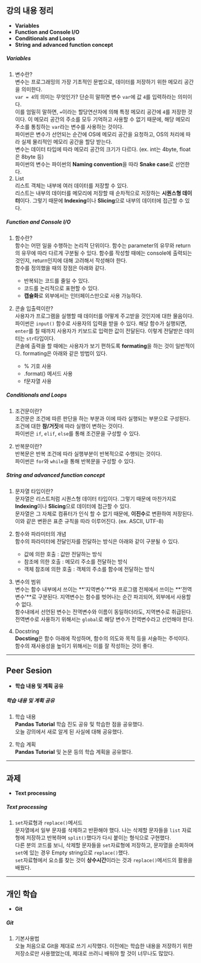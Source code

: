 ## 강의 내용 정리

- **Variables**  
- **Function and Console I/O**  
- **Conditionals and Loops**  
- **String and advanced function concept**

##### Variables
1. 변수란?  
변수는 프로그래밍의 가장 기초적인 문법으로, 데이터를 저장하기 위한 메모리 공간을 의미한다.  
`var = 4`의 의미는 무엇인가? 단순히 말하면 변수 `var`에 값 `4`를 입력하라는 의미이다.  
이를 엄밀히 말하면, `=`이라는 할당연산자에 의해 특정 메모리 공간에 `4`를 저장한 것이다.
이 메모리 공간의 주소를 모두 기억하고 사용할 수 없기 때문에, 해당 메모리 주소를 통칭하는 `var`라는 변수를 사용하는 것이다.  
파이썬은 변수가 선언되는 순간에 OS에 메모리 공간을 요청하고, OS의 처리에 따라 실제 물리적인 메모리 공간을 할당 받는다.  
변수는 데이터 타입에 따라 메모리 공간의 크기가 다르다. (ex. int는 4byte, float은 8byte 등)  
파이썬의 변수는 파이썬의 **Naming convention**을 따라 **Snake case**로 선언한다.
2. List  
리스트 객체는 내부에 여러 데이터를 저장할 수 있다.  
리스트는 내부의 데이터를 메모리에 저장할 때 순차적으로 저장하는 **시퀀스형 데이터**이다. 그렇기 때문에 **Indexing**이나 **Slicing**으로 내부의 데이터에 접근할 수 있다.

##### Function and Console I/O
1. 함수란?  
함수는 어떤 일을 수행하는 논리적 단위이다. 함수는 parameter의 유무와 return의 유무에 따라 다르게 구분될 수 있다. 함수를 작성할 때에는 console에 출력되는 것인지, return인지에 대해 고려해서 작성해야 한다.  
함수를 정의했을 때의 장점은 아래와 같다.
    * 반복되는 코드를 줄일 수 있다.
    * 코드를 논리적으로 표현할 수 있다.
    * **캡슐화**로 외부에서는 인터페이스만으로 사용 가능하다.  

2. 콘솔 입출력이란?  
사용자가 프로그램을 실행할 때 데이터를 어떻게 주고받을 것인지에 대한 물음이다.  
파이썬은 `input()` 함수로 사용자의 입력을 받을 수 있다. 해당 함수가 실행되면, `enter`를 칠 때까지 사용자가 키보드로 입력한 값이 전달된다. 이렇게 전달받은 데이터는 `str`타입이다.  
콘솔에 출력을 할 때에는 사용자가 보기 편하도록 **formating**을 하는 것이 일반적이다. formating은 아래와 같은 방법이 있다.
    * % 기호 사용
    * .format() 메서드 사용
    * f문자열 사용

##### Conditionals and Loops

1. 조건문이란?  
조건문은 조건에 따른 판단을 하는 부분과 이에 따라 실행되는 부분으로 구성된다. 조건에 대한 **참/거짓**에 따라 실행이 변하는 것이다.  
파이썬은 `if`, `elif`, `else`를 통해 조건문을 구성할 수 있다.  

2. 반복문이란?  
반복문은 반복 조건에 따라 실행부분이 반복적으로 수행되는 것이다.  
파이썬은 `for`와 `while`을 통해 반복문을 구성할 수 있다.

##### String and advanced function concept

1. 문자열 타입이란?  
문자열은 리스트처럼 시퀀스형 데이터 타입이다. 그렇기 때문에 마찬가지로 **Indexing**이나 **Slicing**으로 데이터에 접근할 수 있다.  
문자열은 그 자체로 컴퓨터가 인식 할 수 없기 때문에, **이진수**로 변환하여 저장된다. 이와 같은 변환은 표준 규칙을 따라 이루어진다. (ex. ASCII, UTF-8)  

2. 함수와 파라미터의 개념  
함수의 파라미터에 전달인자를 전달하는 방식은 아래와 같이 구분될 수 있다.  
    * 값에 의한 호출 : 값만 전달하는 방식
    * 참조에 의한 호출 : 메모리 주소를 전달하는 방식
    * 객체 참조에 의한 호출 : 객체의 주소를 함수에 전달하는 방식  

3. 변수의 범위  
변수는 함수 내부에서 쓰이는 **'지역변수'**와 프로그램 전체에서 쓰이는 **'전역변수'**로 구분된다. 지역변수는 함수를 벗어나는 순간 파괴되어, 외부에서 사용할 수 없다.  
함수내에서 선언된 변수는 전역변수와 이름이 동일하더라도, 지역변수로 취급된다. 전역변수로 사용하기 위해서는 `global`로 해당 변수가 전역변수라고 선언해야 한다.

4. Docstring  
**Docsting**은 함수 아래에 작성하며, 함수의 의도와 목적 등을 서술하는 주석이다. 함수의 재사용성을 높이기 위해서는 이를 잘 작성하는 것이 좋다.

---

## Peer Sesion

- **학습 내용 및 계획 공유**

##### 학습 내용 및 계획 공유  

1. 학습 내용  
**Pandas Tutorial** 학습 진도 공유 및 학습한 점을 공유했다.  
오늘 강의에서 새로 알게 된 사실에 대해 공유했다.

2. 학습 계획  
**Pandas Tutorial** 및 논문 등의 학습 계획을 공유했다.

---

## 과제

- **Text processing**

##### Text processing  

1. `set`자료형과 `replace()`메서드  
문자열에서 일부 문자를 삭제하고 반환해야 했다. 나는 삭제할 문자들을 `list` 자료형에 저장하고 반복하며 `split()`했다가 다시 붙이는 형식으로 구현했다.  
다른 분의 코드를 보니, 삭제할 문자들을 `set`자료형에 저장하고, 문자열을 순회하며 `set`에 있는 경우 Empty string으로 `replace()`했다.  
`set`자료형에서 요소를 찾는 것이 **상수시간**이라는 것과 `replace()`메서드의 활용을 배웠다.  

---

## 개인 학습

- **Git**

##### Git  
1. 기본사용법  
오늘 처음으로 Git을 제대로 쓰기 시작했다. 이전에는 학습한 내용을 저장하기 위한 저장소로만 사용했었는데, 제대로 쓰려니 배워야 할 것이 너무나도 많았다.  